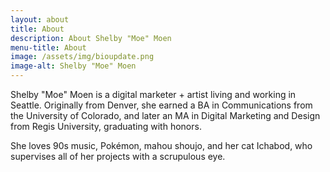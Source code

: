 ```yaml
---
layout: about
title: About
description: About Shelby "Moe" Moen
menu-title: About
image: /assets/img/bioupdate.png
image-alt: Shelby "Moe" Moen
---
```


Shelby "Moe" Moen is a digital marketer + artist living and working in Seattle.  Originally from Denver, she earned a BA in Communications from the University of Colorado, and later an MA in Digital Marketing and Design from Regis University, graduating with honors.

She loves 90s music, Pokémon, mahou shoujo, and her cat Ichabod, who supervises all of her projects with a scrupulous eye.
